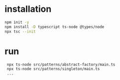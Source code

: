 # installation

```bash
npm init -y  
npm install -D typescript ts-node @types/node
npx tsc --init
```

# run

```bash
 npx ts-node src/patterns/abstract-factory/main.ts
 npx ts-node src/patterns/singleton/main.ts
 ...
 
 ```
